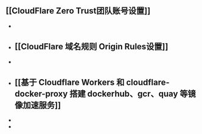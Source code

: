 ## [[CloudFlare Zero Trust团队账号设置]]
-
- ## [[CloudFlare 域名规则 Origin Rules设置]]
-
- ## [[基于 Cloudflare Workers 和 cloudflare-docker-proxy 搭建 dockerhub、gcr、quay 等镜像加速服务]]
-
-